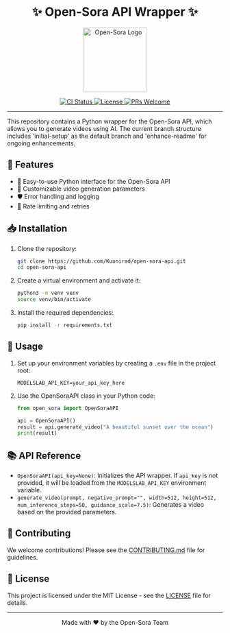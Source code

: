 <h1 align="center">✨ Open-Sora API Wrapper ✨</h1>

<p align="center">
  <img src="https://via.placeholder.com/150" alt="Open-Sora Logo" width="150"/>
</p>

<p align="center">
  <a href="https://github.com/Kuonirad/open-sora-api/actions">
    <img src="https://img.shields.io/github/workflow/status/Kuonirad/open-sora-api/CI" alt="CI Status"/>
  </a>
  <a href="https://github.com/Kuonirad/open-sora-api/blob/main/LICENSE">
    <img src="https://img.shields.io/badge/license-MIT-blue.svg" alt="License"/>
  </a>
  <a href="https://github.com/Kuonirad/open-sora-api/pulls">
    <img src="https://img.shields.io/badge/PRs-welcome-brightgreen.svg" alt="PRs Welcome"/>
  </a>
</p>

---

This repository contains a Python wrapper for the Open-Sora API, which allows you to generate videos using AI. The current branch structure includes 'initial-setup' as the default branch and 'enhance-readme' for ongoing enhancements.

## 🌟 Features

- 🎨 Easy-to-use Python interface for the Open-Sora API
- 🎥 Customizable video generation parameters
- 🛡️ Error handling and logging
- 🔄 Rate limiting and retries

## 📥 Installation

1. Clone the repository:
   ```bash
   git clone https://github.com/Kuonirad/open-sora-api.git
   cd open-sora-api
   ```

2. Create a virtual environment and activate it:
   ```bash
   python3 -m venv venv
   source venv/bin/activate
   ```

3. Install the required dependencies:
   ```bash
   pip install -r requirements.txt
   ```

## 🚀 Usage

1. Set up your environment variables by creating a `.env` file in the project root:
   ```
   MODELSLAB_API_KEY=your_api_key_here
   ```

2. Use the OpenSoraAPI class in your Python code:
   ```python
   from open_sora import OpenSoraAPI

   api = OpenSoraAPI()
   result = api.generate_video("A beautiful sunset over the ocean")
   print(result)
   ```

## 📚 API Reference

- `OpenSoraAPI(api_key=None)`: Initializes the API wrapper. If `api_key` is not provided, it will be loaded from the `MODELSLAB_API_KEY` environment variable.
- `generate_video(prompt, negative_prompt="", width=512, height=512, num_inference_steps=50, guidance_scale=7.5)`: Generates a video based on the provided parameters.

## 🤝 Contributing

We welcome contributions! Please see the [CONTRIBUTING.md](CONTRIBUTING.md) file for guidelines.

## 📜 License

This project is licensed under the MIT License - see the [LICENSE](LICENSE) file for details.

---

<p align="center">
  Made with ❤️ by the Open-Sora Team
</p>
